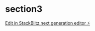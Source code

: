 # section3

[Edit in StackBlitz next generation editor ⚡️](https://stackblitz.com/~/github.com/popcorn3-com-dev/section3)